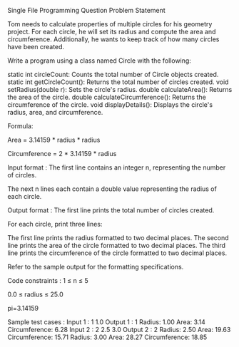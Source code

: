 Single File Programming Question
Problem Statement



Tom needs to calculate properties of multiple circles for his geometry project. For each circle, he will set its radius and compute the area and circumference. Additionally, he wants to keep track of how many circles have been created.



Write a program using a class named Circle with the following:



static int circleCount: Counts the total number of Circle objects created.
static int getCircleCount(): Returns the total number of circles created.
void setRadius(double r): Sets the circle's radius.
double calculateArea(): Returns the area of the circle.
double calculateCircumference(): Returns the circumference of the circle.
void displayDetails(): Displays the circle's radius, area, and circumference.


Formula:

Area = 3.14159 * radius * radius

Circumference = 2 * 3.14159 * radius

Input format :
The first line contains an integer n, representing the number of circles.

The next n lines each contain a double value representing the radius of each circle.

Output format :
The first line prints the total number of circles created.

For each circle, print three lines:

The first line prints the radius formatted to two decimal places.
The second line prints the area of the circle formatted to two decimal places.
The third line prints the circumference of the circle formatted to two decimal places.


Refer to the sample output for the formatting specifications.

Code constraints :
1 ≤ n ≤ 5

0.0 ≤ radius ≤ 25.0

pi=3.14159

Sample test cases :
Input 1 :
1
1.0
Output 1 :
1
Radius: 1.00
Area: 3.14
Circumference: 6.28
Input 2 :
2
2.5
3.0
Output 2 :
2
Radius: 2.50
Area: 19.63
Circumference: 15.71
Radius: 3.00
Area: 28.27
Circumference: 18.85
